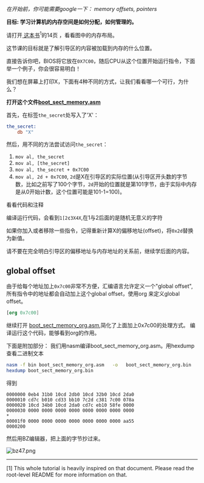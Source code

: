 *在开始前，你可能需要google一下： memory offsets, pointers*

**目标: 学习计算机的内存空间是如何分配，如何管理的。**

请打开[ 这本书](
http://www.cs.bham.ac.uk/~exr/lectures/opsys/10_11/lectures/os-dev.pdf)<sup>1</sup>的14页 ，看看图中的内存布局。

这节课的目标就是了解引导区的内容被加载到内存的什么位置。

直接告诉你吧，BIOS将它放在`0X7C00`，随后CPU从这个位置开始运行指令，下面举一个例子，你会很容易明白！

我们想在屏幕上打印X，下面有4种不同的方式，让我们看看哪一个可行，为什么？

**打开这个文件[boot_sect_memory.asm](https://github.com/cfenollosa/os-tutorial/blob/master/03-bootsector-memory/boot_sect_memory.asm)**


首先，在标签`the_secret`处写入了'X'：
```nasm
the_secret:
    db "X"
```


然后，用不同的方法尝试访问`the_secret`：

1. `mov al, the_secret`
2. `mov al, [the_secret]`
3. `mov al, the_secret + 0x7C00`
4. `mov al, 2d + 0x7C00`, `2d`是X在引导区的实际位置(从引导区开头数的字节数，比如之前写了100个字节，`2d`开始的位置就是第101字节，由于实际中内存是从0开始计数，这个位置可能是101-1=100)。 

看看代码和注释


编译运行代码，会看到`1[2¢3X4X`,在1与2后面的是随机无意义的字符


如果你加入或者移除一些指令，记得重新计算X的偏移地址(offset)，将`0x2d`替换为新值。


请不要在完全明白引导区的偏移地址与内存地址的关系前，继续学后面的内容。

global offset
-----------------

由于给每个地址加上`0x7c00`非常不方便，汇编语言允许定义一个"global offset",所有指令中的地址都会自动加上这个global offset，使用org 来定义global offset。

```nasm
[org 0x7c00]
```

继续打开 [boot_sect_memory_org.asm](https://github.com/cfenollosa/os-tutorial/blob/master/03-bootsector-memory/boot_sect_memory_org.asm),简化了上面加上0x7c00的处理方式。
编译运行这个代码，能够看到org的作用。

下面是附加部分：
我们用nasm编译boot_sect_memory_org.asm。用hexdump查看二进制文本
```bash
nasm -f bin boot_sect_memory_org.asm   -o   boot_sect_memory_org.bin
hexdump boot_sect_memory_org.bin
``` 
得到
```
0000000 0eb4 31b0 10cd 2db0 10cd 32b0 10cd 2da0
0000010 cd7c b010 cd33 bb10 7c2d c381 7c00 078a
0000020 10cd 34b0 10cd 2da0 cd7c eb10 58fe 0000
0000030 0000 0000 0000 0000 0000 0000 0000 0000
*
00001f0 0000 0000 0000 0000 0000 0000 0000 aa55
0000200
```
然后用BZ编辑器，把上面的字节抄过来。

![bz47.png](https://upload-images.jianshu.io/upload_images/9792557-16de1a587a643cde.png?imageMogr2/auto-orient/strip%7CimageView2/2/w/1240)


-----

[1] This whole tutorial is heavily inspired on that document. Please read the
root-level README for more information on that.
